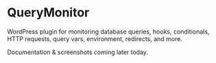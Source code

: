 QueryMonitor
============

WordPress plugin for monitoring database queries, hooks, conditionals, HTTP requests, query vars, environment, redirects, and more.

Documentation & screenshots coming later today.
